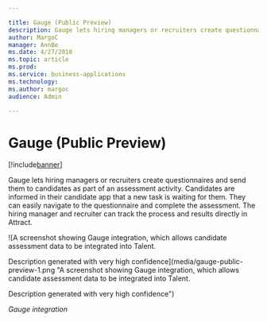 ```yaml
---

title: Gauge (Public Preview)
description: Gauge lets hiring managers or recruiters create questionnaires and send them to candidates as part of an assessment activity.
author: MargoC
manager: AnnBe
ms.date: 4/27/2018
ms.topic: article
ms.prod: 
ms.service: business-applications
ms.technology: 
ms.author: margoc
audience: Admin

---
```

#  Gauge (Public Preview)


[!include[banner](../../../../includes/banner.md)]

Gauge lets hiring managers or recruiters create questionnaires and send them to
candidates as part of an assessment activity. Candidates are informed in their
candidate app that a new task is waiting for them. They can easily navigate to
the questionnaire and complete the assessment. The hiring manager and recruiter
can track the process and results directly in Attract.

![A screenshot showing Gauge integration, which allows candidate assessment data to be integrated into Talent.



Description generated with very high confidence](media/gauge-public-preview-1.png "A screenshot showing Gauge integration, which allows candidate assessment data to be integrated into Talent.



Description generated with very high confidence")
<!-- Talent_Assessment activities_A.png -->


*Gauge integration*

